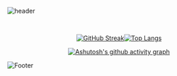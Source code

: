 ![header](https://capsule-render.vercel.app/api?type=waving&&color=325288&height=245&section=header&text=SEOHYUNZ)
<div align="center"> 
 <!-- 
# 📚 Studying 📚  
  gradient 06113C 5B7DB1
  <img src="https://img.shields.io/badge/Java-007396?style=flat-square&logo=java&logoColor=white"/> 
  <img src="https://img.shields.io/badge/JavaScript-F7DF1E?style=flat-square&logo=JavaScript&logoColor=white"/> 
  <img src="https://img.shields.io/badge/C-A8B9CC?style=flat-square&logo=c&logoColor=white"/> 
  <img src="https://img.shields.io/badge/C++-00599C?style=flat-square&logo=c%2B%2B&logoColor=white"/>
  <img src="https://img.shields.io/badge/C%23-239120?style=flat-square&logo=Csharp&logoColor=white"/>
  <img src="https://img.shields.io/badge/Python-3776AB?style=flat-square&logo=python&logoColor=white"/>
  <img src="https://img.shields.io/badge/HTML-E34F26?style=flat-square&logo=HTML5&logoColor=white"/>
  <br>  
  <img src="https://img.shields.io/badge/React-61DAFB?style=flat-square&logo=React&logoColor=white"/> 
  <img src="https://img.shields.io/badge/Spring-6DB33F?style=flat-square&logo=spring&logoColor=white"/> 
  <img src="https://img.shields.io/badge/Kotlin-7F52FF?style=flat-square&logo=Kotlin&logoColor=white"/> 
  <img src="https://img.shields.io/badge/MySQL-4479A1?style=flat-square&logo=MySQL&logoColor=white"/>  
  <img src="https://img.shields.io/badge/CSS-1572B6?style=flat-square&logo=CSS3&logoColor=white"/>

  <br>
  
# 🛠 Tools 🛠
  
  <img src="https://img.shields.io/badge/Eclipse-2C2255?style=flat-square&logo=EclipseIDE&logoColor=white"/>  
  <img src="https://img.shields.io/badge/Visual Studio-5C2D91?style=flat-square&logo=VisualStudio&logoColor=white"/> 
  <img src="https://img.shields.io/badge/Visual Studio Code-007ACC?style=flat-square&logo=VisualStudioCode&logoColor=white"/> 
  <img src="https://img.shields.io/badge/GitHub-181717?style=flat-square&logo=GitHub&logoColor=white"/>  <br> 
  <img src="https://img.shields.io/badge/Android Studio-3DDC84?style=flat-square&logo=AndroidStudio&logoColor=white"/> 
  <img src="https://img.shields.io/badge/Unity-FFFFFF?style=flat-square&logo=Unity&logoColor=black"/>  
  <img src="https://img.shields.io/badge/PyCharm-000000?style=flat-square&logo=PyCharm&logoColor=white"/
-->
<br>
 
[![GitHub Streak](https://github-readme-streak-stats.herokuapp.com/?user=seohyunz&theme=graywhite&fire=00092C&ring=00092C&)](https://git.io/streak-stats)[![Top Langs](https://github-readme-stats.vercel.app/api/top-langs/?username=seohyunz&layout=compact&langs_count=7)](https://github.com/seohyunz/github-readme-stats)
 
 [![Ashutosh's github activity graph](https://activity-graph.herokuapp.com/graph?username=seohyunz&bg_color=FFFF&line=325288&color=362222&hide_title=false)](https://github.com/seohyunz/github-readme-activity-graph)
</div>

![Footer](https://capsule-render.vercel.app/api?type=waving&&color=D1D1D1&height=125&section=footer)
